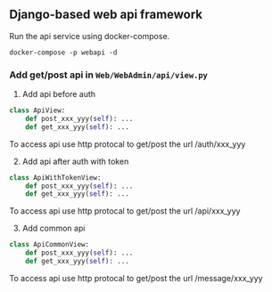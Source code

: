 ## Django-based web api framework
Run the api service using docker-compose.
```shell
docker-compose -p webapi -d
```

### Add get/post api in `Web/WebAdmin/api/view.py`
1. Add api before auth
```python
class ApiView:
    def post_xxx_yyy(self): ...
    def get_xxx_yyy(self): ...
```
To access api use http protocal to get/post the url /auth/xxx_yyy

2. Add api after auth with token
```python
class ApiWithTokenView:
    def post_xxx_yyy(self): ...
    def get_xxx_yyy(self): ...
```
To access api use http protocal to get/post the url /api/xxx_yyy

3. Add common api
```python
class ApiCommonView:
    def post_xxx_yyy(self): ...
    def get_xxx_yyy(self): ...
```
To access api use http protocal to get/post the url /message/xxx_yyy

